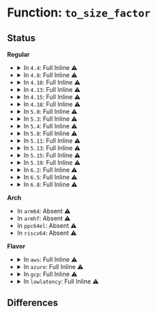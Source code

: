 # Function: <code>to_size_factor</code>

## Status
<b>Regular</b>
<ul>
<li>
<details>
<summary>In <code>4.4</code>: Full Inline ⚠️</summary>

**Collision:** Unique Static

**Inline:** Full

**Transformation:** False

**Instances:**

```
In arch/x86/kernel/cpu/mtrr/cleanup.c (ffffffff81f6ba23)
Location: arch/x86/kernel/cpu/mtrr/cleanup.c:228
Inline: True
Inline callers:
  - arch/x86/kernel/cpu/mtrr/cleanup.c:print_out_mtrr_range_state
  - arch/x86/kernel/cpu/mtrr/cleanup.c:print_out_mtrr_range_state
  - arch/x86/kernel/cpu/mtrr/cleanup.c:mtrr_print_out_one_result
  - arch/x86/kernel/cpu/mtrr/cleanup.c:mtrr_print_out_one_result
  - arch/x86/kernel/cpu/mtrr/cleanup.c:mtrr_print_out_one_result
```
</details>
</li>
<li>
<details>
<summary>In <code>4.8</code>: Full Inline ⚠️</summary>

**Collision:** Unique Static

**Inline:** Full

**Transformation:** False

**Instances:**

```
In arch/x86/kernel/cpu/mtrr/cleanup.c (ffffffff81f93dd1)
Location: arch/x86/kernel/cpu/mtrr/cleanup.c:227
Inline: True
Inline callers:
  - arch/x86/kernel/cpu/mtrr/cleanup.c:mtrr_print_out_one_result
  - arch/x86/kernel/cpu/mtrr/cleanup.c:mtrr_print_out_one_result
  - arch/x86/kernel/cpu/mtrr/cleanup.c:mtrr_print_out_one_result
  - arch/x86/kernel/cpu/mtrr/cleanup.c:print_out_mtrr_range_state
  - arch/x86/kernel/cpu/mtrr/cleanup.c:print_out_mtrr_range_state
```
</details>
</li>
<li>
<details>
<summary>In <code>4.10</code>: Full Inline ⚠️</summary>

**Collision:** Unique Static

**Inline:** Full

**Transformation:** False

**Instances:**

```
In arch/x86/kernel/cpu/mtrr/cleanup.c (ffffffff81fcf3dd)
Location: arch/x86/kernel/cpu/mtrr/cleanup.c:227
Inline: True
Inline callers:
  - arch/x86/kernel/cpu/mtrr/cleanup.c:mtrr_print_out_one_result
  - arch/x86/kernel/cpu/mtrr/cleanup.c:mtrr_print_out_one_result
  - arch/x86/kernel/cpu/mtrr/cleanup.c:mtrr_print_out_one_result
  - arch/x86/kernel/cpu/mtrr/cleanup.c:print_out_mtrr_range_state
  - arch/x86/kernel/cpu/mtrr/cleanup.c:print_out_mtrr_range_state
```
</details>
</li>
<li>
<details>
<summary>In <code>4.13</code>: Full Inline ⚠️</summary>

**Collision:** Unique Static

**Inline:** Full

**Transformation:** False

**Instances:**

```
In arch/x86/kernel/cpu/mtrr/cleanup.c (ffffffff820afe2f)
Location: arch/x86/kernel/cpu/mtrr/cleanup.c:227
Inline: True
Inline callers:
  - arch/x86/kernel/cpu/mtrr/cleanup.c:mtrr_print_out_one_result
  - arch/x86/kernel/cpu/mtrr/cleanup.c:mtrr_print_out_one_result
  - arch/x86/kernel/cpu/mtrr/cleanup.c:mtrr_print_out_one_result
  - arch/x86/kernel/cpu/mtrr/cleanup.c:print_out_mtrr_range_state
  - arch/x86/kernel/cpu/mtrr/cleanup.c:print_out_mtrr_range_state
```
</details>
</li>
<li>
<details>
<summary>In <code>4.15</code>: Full Inline ⚠️</summary>

**Collision:** Unique Static

**Inline:** Full

**Transformation:** False

**Instances:**

```
In arch/x86/kernel/cpu/mtrr/cleanup.c (ffffffff826b663b)
Location: arch/x86/kernel/cpu/mtrr/cleanup.c:227
Inline: True
Inline callers:
  - arch/x86/kernel/cpu/mtrr/cleanup.c:mtrr_print_out_one_result
  - arch/x86/kernel/cpu/mtrr/cleanup.c:mtrr_print_out_one_result
  - arch/x86/kernel/cpu/mtrr/cleanup.c:mtrr_print_out_one_result
  - arch/x86/kernel/cpu/mtrr/cleanup.c:print_out_mtrr_range_state
  - arch/x86/kernel/cpu/mtrr/cleanup.c:print_out_mtrr_range_state
```
</details>
</li>
<li>
<details>
<summary>In <code>4.18</code>: Full Inline ⚠️</summary>

**Collision:** Unique Static

**Inline:** Full

**Transformation:** False

**Instances:**

```
In arch/x86/kernel/cpu/mtrr/cleanup.c (ffffffff826e0781)
Location: arch/x86/kernel/cpu/mtrr/cleanup.c:227
Inline: True
Inline callers:
  - arch/x86/kernel/cpu/mtrr/cleanup.c:mtrr_print_out_one_result
  - arch/x86/kernel/cpu/mtrr/cleanup.c:mtrr_print_out_one_result
  - arch/x86/kernel/cpu/mtrr/cleanup.c:mtrr_print_out_one_result
  - arch/x86/kernel/cpu/mtrr/cleanup.c:print_out_mtrr_range_state
  - arch/x86/kernel/cpu/mtrr/cleanup.c:print_out_mtrr_range_state
  - arch/x86/kernel/cpu/mtrr/cleanup.c:range_to_mtrr
  - arch/x86/kernel/cpu/mtrr/cleanup.c:range_to_mtrr
```
</details>
</li>
<li>
<details>
<summary>In <code>5.0</code>: Full Inline ⚠️</summary>

**Collision:** Unique Static

**Inline:** Full

**Transformation:** False

**Instances:**

```
In arch/x86/kernel/cpu/mtrr/cleanup.c (ffffffff82896741)
Location: arch/x86/kernel/cpu/mtrr/cleanup.c:227
Inline: True
Inline callers:
  - arch/x86/kernel/cpu/mtrr/cleanup.c:mtrr_print_out_one_result
  - arch/x86/kernel/cpu/mtrr/cleanup.c:mtrr_print_out_one_result
  - arch/x86/kernel/cpu/mtrr/cleanup.c:mtrr_print_out_one_result
  - arch/x86/kernel/cpu/mtrr/cleanup.c:print_out_mtrr_range_state
  - arch/x86/kernel/cpu/mtrr/cleanup.c:print_out_mtrr_range_state
  - arch/x86/kernel/cpu/mtrr/cleanup.c:range_to_mtrr
  - arch/x86/kernel/cpu/mtrr/cleanup.c:range_to_mtrr
```
</details>
</li>
<li>
<details>
<summary>In <code>5.3</code>: Full Inline ⚠️</summary>

**Collision:** Unique Static

**Inline:** Full

**Transformation:** False

**Instances:**

```
In arch/x86/kernel/cpu/mtrr/cleanup.c (ffffffff828ae2d5)
Location: arch/x86/kernel/cpu/mtrr/cleanup.c:227
Inline: True
Inline callers:
  - arch/x86/kernel/cpu/mtrr/cleanup.c:mtrr_print_out_one_result
  - arch/x86/kernel/cpu/mtrr/cleanup.c:mtrr_print_out_one_result
  - arch/x86/kernel/cpu/mtrr/cleanup.c:mtrr_print_out_one_result
  - arch/x86/kernel/cpu/mtrr/cleanup.c:print_out_mtrr_range_state
  - arch/x86/kernel/cpu/mtrr/cleanup.c:print_out_mtrr_range_state
  - arch/x86/kernel/cpu/mtrr/cleanup.c:range_to_mtrr
  - arch/x86/kernel/cpu/mtrr/cleanup.c:range_to_mtrr
```
</details>
</li>
<li>
<details>
<summary>In <code>5.4</code>: Full Inline ⚠️</summary>

**Collision:** Unique Static

**Inline:** Full

**Transformation:** False

**Instances:**

```
In arch/x86/kernel/cpu/mtrr/cleanup.c (ffffffff828b1619)
Location: arch/x86/kernel/cpu/mtrr/cleanup.c:227
Inline: True
Inline callers:
  - arch/x86/kernel/cpu/mtrr/cleanup.c:mtrr_print_out_one_result
  - arch/x86/kernel/cpu/mtrr/cleanup.c:mtrr_print_out_one_result
  - arch/x86/kernel/cpu/mtrr/cleanup.c:mtrr_print_out_one_result
  - arch/x86/kernel/cpu/mtrr/cleanup.c:print_out_mtrr_range_state
  - arch/x86/kernel/cpu/mtrr/cleanup.c:print_out_mtrr_range_state
  - arch/x86/kernel/cpu/mtrr/cleanup.c:range_to_mtrr
  - arch/x86/kernel/cpu/mtrr/cleanup.c:range_to_mtrr
```
</details>
</li>
<li>
<details>
<summary>In <code>5.8</code>: Full Inline ⚠️</summary>

**Collision:** Unique Static

**Inline:** Full

**Transformation:** False

**Instances:**

```
In arch/x86/kernel/cpu/mtrr/cleanup.c (ffffffff82cd678b)
Location: arch/x86/kernel/cpu/mtrr/cleanup.c:227
Inline: True
Inline callers:
  - arch/x86/kernel/cpu/mtrr/cleanup.c:mtrr_print_out_one_result
  - arch/x86/kernel/cpu/mtrr/cleanup.c:mtrr_print_out_one_result
  - arch/x86/kernel/cpu/mtrr/cleanup.c:mtrr_print_out_one_result
  - arch/x86/kernel/cpu/mtrr/cleanup.c:print_out_mtrr_range_state
  - arch/x86/kernel/cpu/mtrr/cleanup.c:print_out_mtrr_range_state
  - arch/x86/kernel/cpu/mtrr/cleanup.c:range_to_mtrr
  - arch/x86/kernel/cpu/mtrr/cleanup.c:range_to_mtrr
```
</details>
</li>
<li>
<details>
<summary>In <code>5.11</code>: Full Inline ⚠️</summary>

**Collision:** Unique Static

**Inline:** Full

**Transformation:** False

**Instances:**

```
In arch/x86/kernel/cpu/mtrr/cleanup.c (ffffffff82fc274e)
Location: arch/x86/kernel/cpu/mtrr/cleanup.c:227
Inline: True
Inline callers:
  - arch/x86/kernel/cpu/mtrr/cleanup.c:mtrr_print_out_one_result
  - arch/x86/kernel/cpu/mtrr/cleanup.c:mtrr_print_out_one_result
  - arch/x86/kernel/cpu/mtrr/cleanup.c:mtrr_print_out_one_result
  - arch/x86/kernel/cpu/mtrr/cleanup.c:print_out_mtrr_range_state
  - arch/x86/kernel/cpu/mtrr/cleanup.c:print_out_mtrr_range_state
  - arch/x86/kernel/cpu/mtrr/cleanup.c:range_to_mtrr
  - arch/x86/kernel/cpu/mtrr/cleanup.c:range_to_mtrr
```
</details>
</li>
<li>
<details>
<summary>In <code>5.13</code>: Full Inline ⚠️</summary>

**Collision:** Unique Static

**Inline:** Full

**Transformation:** False

**Instances:**

```
In arch/x86/kernel/cpu/mtrr/cleanup.c (ffffffff831ccd88)
Location: arch/x86/kernel/cpu/mtrr/cleanup.c:227
Inline: True
Inline callers:
  - arch/x86/kernel/cpu/mtrr/cleanup.c:mtrr_print_out_one_result
  - arch/x86/kernel/cpu/mtrr/cleanup.c:mtrr_print_out_one_result
  - arch/x86/kernel/cpu/mtrr/cleanup.c:mtrr_print_out_one_result
  - arch/x86/kernel/cpu/mtrr/cleanup.c:print_out_mtrr_range_state
  - arch/x86/kernel/cpu/mtrr/cleanup.c:print_out_mtrr_range_state
  - arch/x86/kernel/cpu/mtrr/cleanup.c:range_to_mtrr
  - arch/x86/kernel/cpu/mtrr/cleanup.c:range_to_mtrr
```
</details>
</li>
<li>
<details>
<summary>In <code>5.15</code>: Full Inline ⚠️</summary>

**Collision:** Unique Static

**Inline:** Full

**Transformation:** False

**Instances:**

```
In arch/x86/kernel/cpu/mtrr/cleanup.c (ffffffff832ae3f1)
Location: arch/x86/kernel/cpu/mtrr/cleanup.c:227
Inline: True
Inline callers:
  - arch/x86/kernel/cpu/mtrr/cleanup.c:mtrr_print_out_one_result
  - arch/x86/kernel/cpu/mtrr/cleanup.c:mtrr_print_out_one_result
  - arch/x86/kernel/cpu/mtrr/cleanup.c:mtrr_print_out_one_result
  - arch/x86/kernel/cpu/mtrr/cleanup.c:print_out_mtrr_range_state
  - arch/x86/kernel/cpu/mtrr/cleanup.c:print_out_mtrr_range_state
  - arch/x86/kernel/cpu/mtrr/cleanup.c:range_to_mtrr
  - arch/x86/kernel/cpu/mtrr/cleanup.c:range_to_mtrr
```
</details>
</li>
<li>
<details>
<summary>In <code>5.19</code>: Full Inline ⚠️</summary>

**Collision:** Unique Static

**Inline:** Full

**Transformation:** False

**Instances:**

```
In arch/x86/kernel/cpu/mtrr/cleanup.c (ffffffff8345f3b7)
Location: arch/x86/kernel/cpu/mtrr/cleanup.c:227
Inline: True
Inline callers:
  - arch/x86/kernel/cpu/mtrr/cleanup.c:mtrr_print_out_one_result
  - arch/x86/kernel/cpu/mtrr/cleanup.c:mtrr_print_out_one_result
  - arch/x86/kernel/cpu/mtrr/cleanup.c:mtrr_print_out_one_result
  - arch/x86/kernel/cpu/mtrr/cleanup.c:print_out_mtrr_range_state
  - arch/x86/kernel/cpu/mtrr/cleanup.c:print_out_mtrr_range_state
  - arch/x86/kernel/cpu/mtrr/cleanup.c:range_to_mtrr
  - arch/x86/kernel/cpu/mtrr/cleanup.c:range_to_mtrr
```
</details>
</li>
<li>
<details>
<summary>In <code>6.2</code>: Full Inline ⚠️</summary>

**Collision:** Unique Static

**Inline:** Full

**Transformation:** False

**Instances:**

```
In arch/x86/kernel/cpu/mtrr/cleanup.c (ffffffff83e80a05)
Location: arch/x86/kernel/cpu/mtrr/cleanup.c:227
Inline: True
Inline callers:
  - arch/x86/kernel/cpu/mtrr/cleanup.c:mtrr_print_out_one_result
  - arch/x86/kernel/cpu/mtrr/cleanup.c:mtrr_print_out_one_result
  - arch/x86/kernel/cpu/mtrr/cleanup.c:mtrr_print_out_one_result
  - arch/x86/kernel/cpu/mtrr/cleanup.c:print_out_mtrr_range_state
  - arch/x86/kernel/cpu/mtrr/cleanup.c:print_out_mtrr_range_state
  - arch/x86/kernel/cpu/mtrr/cleanup.c:range_to_mtrr
  - arch/x86/kernel/cpu/mtrr/cleanup.c:range_to_mtrr
```
</details>
</li>
<li>
<details>
<summary>In <code>6.5</code>: Full Inline ⚠️</summary>

**Collision:** Unique Static

**Inline:** Full

**Transformation:** False

**Instances:**

```
In arch/x86/kernel/cpu/mtrr/cleanup.c (ffffffff836a3895)
Location: arch/x86/kernel/cpu/mtrr/cleanup.c:214
Inline: True
Inline callers:
  - arch/x86/kernel/cpu/mtrr/cleanup.c:mtrr_print_out_one_result
  - arch/x86/kernel/cpu/mtrr/cleanup.c:mtrr_print_out_one_result
  - arch/x86/kernel/cpu/mtrr/cleanup.c:mtrr_print_out_one_result
  - arch/x86/kernel/cpu/mtrr/cleanup.c:print_out_mtrr_range_state
  - arch/x86/kernel/cpu/mtrr/cleanup.c:print_out_mtrr_range_state
  - arch/x86/kernel/cpu/mtrr/cleanup.c:range_to_mtrr
  - arch/x86/kernel/cpu/mtrr/cleanup.c:range_to_mtrr
```
</details>
</li>
<li>
<details>
<summary>In <code>6.8</code>: Full Inline ⚠️</summary>

**Collision:** Unique Static

**Inline:** Full

**Transformation:** False

**Instances:**

```
In arch/x86/kernel/cpu/mtrr/cleanup.c (ffffffff838d3915)
Location: arch/x86/kernel/cpu/mtrr/cleanup.c:214
Inline: True
Inline callers:
  - arch/x86/kernel/cpu/mtrr/cleanup.c:mtrr_print_out_one_result
  - arch/x86/kernel/cpu/mtrr/cleanup.c:mtrr_print_out_one_result
  - arch/x86/kernel/cpu/mtrr/cleanup.c:mtrr_print_out_one_result
  - arch/x86/kernel/cpu/mtrr/cleanup.c:print_out_mtrr_range_state
  - arch/x86/kernel/cpu/mtrr/cleanup.c:print_out_mtrr_range_state
  - arch/x86/kernel/cpu/mtrr/cleanup.c:range_to_mtrr
  - arch/x86/kernel/cpu/mtrr/cleanup.c:range_to_mtrr
```
</details>
</li>
</ul>
<b>Arch</b>
<ul>
<li>
In <code>arm64</code>: Absent ⚠️
</li>
<li>
In <code>armhf</code>: Absent ⚠️
</li>
<li>
In <code>ppc64el</code>: Absent ⚠️
</li>
<li>
In <code>riscv64</code>: Absent ⚠️
</li>
</ul>
<b>Flavor</b>
<ul>
<li>
<details>
<summary>In <code>aws</code>: Full Inline ⚠️</summary>

**Collision:** Unique Static

**Inline:** Full

**Transformation:** False

**Instances:**

```
In arch/x86/kernel/cpu/mtrr/cleanup.c (ffffffff8289f638)
Location: arch/x86/kernel/cpu/mtrr/cleanup.c:227
Inline: True
Inline callers:
  - arch/x86/kernel/cpu/mtrr/cleanup.c:mtrr_print_out_one_result
  - arch/x86/kernel/cpu/mtrr/cleanup.c:mtrr_print_out_one_result
  - arch/x86/kernel/cpu/mtrr/cleanup.c:mtrr_print_out_one_result
  - arch/x86/kernel/cpu/mtrr/cleanup.c:print_out_mtrr_range_state
  - arch/x86/kernel/cpu/mtrr/cleanup.c:print_out_mtrr_range_state
  - arch/x86/kernel/cpu/mtrr/cleanup.c:range_to_mtrr
  - arch/x86/kernel/cpu/mtrr/cleanup.c:range_to_mtrr
```
</details>
</li>
<li>
<details>
<summary>In <code>azure</code>: Full Inline ⚠️</summary>

**Collision:** Unique Static

**Inline:** Full

**Transformation:** False

**Instances:**

```
In arch/x86/kernel/cpu/mtrr/cleanup.c (ffffffff82897805)
Location: arch/x86/kernel/cpu/mtrr/cleanup.c:227
Inline: True
Inline callers:
  - arch/x86/kernel/cpu/mtrr/cleanup.c:mtrr_print_out_one_result
  - arch/x86/kernel/cpu/mtrr/cleanup.c:mtrr_print_out_one_result
  - arch/x86/kernel/cpu/mtrr/cleanup.c:mtrr_print_out_one_result
  - arch/x86/kernel/cpu/mtrr/cleanup.c:print_out_mtrr_range_state
  - arch/x86/kernel/cpu/mtrr/cleanup.c:print_out_mtrr_range_state
  - arch/x86/kernel/cpu/mtrr/cleanup.c:range_to_mtrr
  - arch/x86/kernel/cpu/mtrr/cleanup.c:range_to_mtrr
```
</details>
</li>
<li>
<details>
<summary>In <code>gcp</code>: Full Inline ⚠️</summary>

**Collision:** Unique Static

**Inline:** Full

**Transformation:** False

**Instances:**

```
In arch/x86/kernel/cpu/mtrr/cleanup.c (ffffffff828b25fb)
Location: arch/x86/kernel/cpu/mtrr/cleanup.c:227
Inline: True
Inline callers:
  - arch/x86/kernel/cpu/mtrr/cleanup.c:mtrr_print_out_one_result
  - arch/x86/kernel/cpu/mtrr/cleanup.c:mtrr_print_out_one_result
  - arch/x86/kernel/cpu/mtrr/cleanup.c:mtrr_print_out_one_result
  - arch/x86/kernel/cpu/mtrr/cleanup.c:print_out_mtrr_range_state
  - arch/x86/kernel/cpu/mtrr/cleanup.c:print_out_mtrr_range_state
  - arch/x86/kernel/cpu/mtrr/cleanup.c:range_to_mtrr
  - arch/x86/kernel/cpu/mtrr/cleanup.c:range_to_mtrr
```
</details>
</li>
<li>
<details>
<summary>In <code>lowlatency</code>: Full Inline ⚠️</summary>

**Collision:** Unique Static

**Inline:** Full

**Transformation:** False

**Instances:**

```
In arch/x86/kernel/cpu/mtrr/cleanup.c (ffffffff828b2629)
Location: arch/x86/kernel/cpu/mtrr/cleanup.c:227
Inline: True
Inline callers:
  - arch/x86/kernel/cpu/mtrr/cleanup.c:mtrr_print_out_one_result
  - arch/x86/kernel/cpu/mtrr/cleanup.c:mtrr_print_out_one_result
  - arch/x86/kernel/cpu/mtrr/cleanup.c:mtrr_print_out_one_result
  - arch/x86/kernel/cpu/mtrr/cleanup.c:print_out_mtrr_range_state
  - arch/x86/kernel/cpu/mtrr/cleanup.c:print_out_mtrr_range_state
  - arch/x86/kernel/cpu/mtrr/cleanup.c:range_to_mtrr
  - arch/x86/kernel/cpu/mtrr/cleanup.c:range_to_mtrr
```
</details>
</li>
</ul>

## Differences
